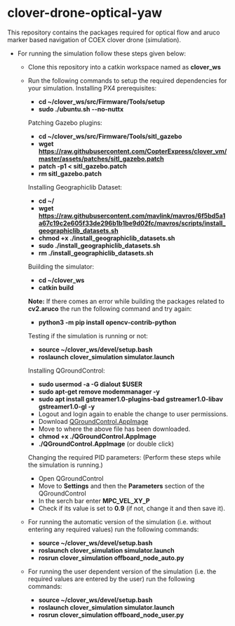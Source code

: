 # clover-drone-optical-yaw

This repository contains the packages required for optical flow and aruco marker based navigation of COEX clover drone (simulation).

* For running the simulation follow these steps given below:
    * Clone this repository into a catkin workspace named as **clover_ws**
    * Run the following commands to setup the required dependencies for your simulation.
        Installing PX4 prerequisites:
        * **cd ~/clover_ws/src/Firmware/Tools/setup**
        * **sudo ./ubuntu.sh --no-nuttx**

        Patching Gazebo plugins:
        * **cd ~/clover_ws/src/Firmware/Tools/sitl_gazebo**
        * **wget https://raw.githubusercontent.com/CopterExpress/clover_vm/master/assets/patches/sitl_gazebo.patch**
        * **patch -p1 < sitl_gazebo.patch**
        * **rm sitl_gazebo.patch**

        Installing Geographiclib Dataset:
        * **cd ~/**
        * **wget https://raw.githubusercontent.com/mavlink/mavros/6f5bd5a1a67c19c2e605f33de296b1b1be9d02fc/mavros/scripts/install_geographiclib_datasets.sh**
        * **chmod +x ./install_geographiclib_datasets.sh**
        * **sudo ./install_geographiclib_datasets.sh**
        * **rm ./install_geographiclib_datasets.sh**

        Buiilding the simulator:
        * **cd ~/clover_ws**
        * **catkin build**

        **Note:** If there comes an error while building the packages related to **cv2.aruco** the run the following command and try again:
        * **python3 -m pip install opencv-contrib-python**

        Testing if the simulation is running or not:
        * **source ~/clover_ws/devel/setup.bash**
        * **roslaunch clover_simulation simulator.launch**

        Installing QGroundControl:
        * **sudo usermod -a -G dialout $USER**
        * **sudo apt-get remove modemmanager -y**
        * **sudo apt install gstreamer1.0-plugins-bad gstreamer1.0-libav gstreamer1.0-gl -y**
        * Logout and login again to enable the change to user permissions.
        * Download [QGroundControl.AppImage](https://s3-us-west-2.amazonaws.com/qgroundcontrol/latest/QGroundControl.AppImage)
        * Move to where the above file has been downloaded.
        * **chmod +x ./QGroundControl.AppImage**
        * **./QGroundControl.AppImage**  (or double click)

        Changing the required PID parameters: (Perform these steps while the simulation is running.)
        * Open QGroundControl
        * Move to **Settings** and then the **Parameters** section of the QGroundControl
        * In the serch bar enter **MPC_VEL_XY_P**
        * Check if its value is set to **0.9** (if not, change it and then save it).
    * For running the automatic version of the simulation (i.e. without entering any required values) run the following commands:
        * **source ~/clover_ws/devel/setup.bash**
        * **roslaunch clover_simulation simulator.launch**
        * **rosrun clover_simulation offboard_node_auto.py**
    * For running the user dependent version of the simulation (i.e. the required values are entered by the user) run the following commands:
        * **source ~/clover_ws/devel/setup.bash**
        * **roslaunch clover_simulation simulator.launch**
        * **rosrun clover_simulation offboard_node_user.py**
